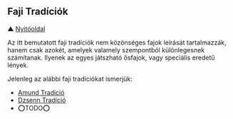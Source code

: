 ## Faji Tradíciók

▲ [Nyitóoldal](start.md)

Az itt bemutatott faji tradíciók nem közönséges fajok leírását tartalmazzák, hanem csak azokét, amelyek valamely szempontból különlegesnek számítanak. Ilyenek az egyes játszható ősfajok, vagy speciális eredetű lények.

Jelenleg az alábbi faji tradíciókat ismerjük:
- [Amund Tradíció](044_02_amund_tradicio.md)
- [Dzsenn Tradíció](044_01_dzsenn_tradicio.md)
- ⭕TODO⭕

